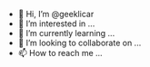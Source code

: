 - 👋 Hi, I’m @geeklicar
- 👀 I’m interested in ...
- 🌱 I’m currently learning ...
- 💞️ I’m looking to collaborate on ...
- 📫 How to reach me ...

<!---
geeklicar/geeklicar is a ✨ special ✨ repository because its `README.md` (this file) appears on your GitHub profile.
You can click the Preview link to take a look at your changes.
--->
